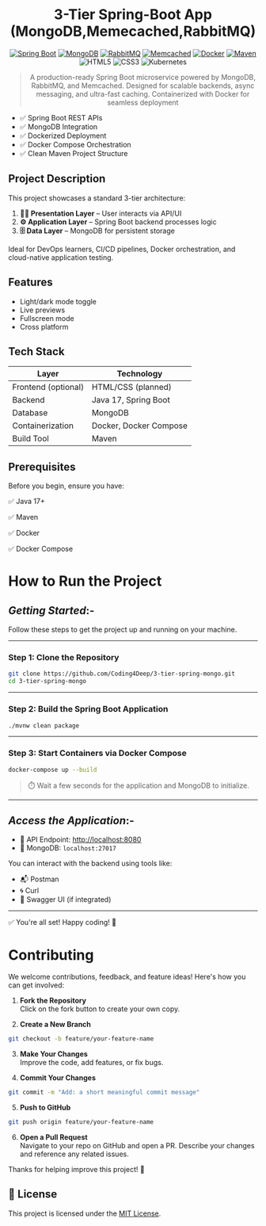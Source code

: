 <div align="center">
   
# **3-Tier Spring-Boot App (MongoDB,Memecached,RabbitMQ)**

</div>

<div align="center">
   
[![Spring Boot](https://img.shields.io/badge/Spring_Boot-6DB33F?style=for-the-badge&logo=spring-boot&logoColor=white)](https://spring.io/projects/spring-boot)
[![MongoDB](https://img.shields.io/badge/MongoDB-47A248?style=for-the-badge&logo=mongodb&logoColor=white)](https://www.mongodb.com/)
[![RabbitMQ](https://img.shields.io/badge/RabbitMQ-FF6600?style=for-the-badge&logo=rabbitmq&logoColor=white)](https://www.rabbitmq.com/)
[![Memcached](https://img.shields.io/badge/Memcached-2C3A3A?style=for-the-badge&logo=memcached&logoColor=white)](https://memcached.org/)
[![Docker](https://img.shields.io/badge/Docker-2496ED?style=for-the-badge&logo=docker&logoColor=white)](https://www.docker.com/)
[![Maven](https://img.shields.io/badge/Maven-C71A36?style=for-the-badge&logo=apachemaven&logoColor=white)](https://maven.apache.org/)
![HTML5](https://img.shields.io/badge/HTML5-E34F26?style=for-the-badge&logo=html5&logoColor=white)
![CSS3](https://img.shields.io/badge/CSS3-1572B6?style=for-the-badge&logo=css3&logoColor=white)
![Kubernetes](https://img.shields.io/badge/Kubernetes-326CE5?style=for-the-badge&logo=kubernetes&logoColor=white)

</div>

<div align="center">

> A production-ready Spring Boot microservice powered by MongoDB, RabbitMQ, and Memcached. Designed for scalable backends, async messaging, and ultra-fast caching. Containerized with Docker for seamless deployment

</div>

- ✅ Spring Boot REST APIs  
- ✅ MongoDB Integration  
- ✅ Dockerized Deployment  
- ✅ Docker Compose Orchestration  
- ✅ Clean Maven Project Structure  


## **Project Description**

This project showcases a standard 3-tier architecture:

1. **👨‍💻 Presentation Layer** – User interacts via API/UI  
2. **⚙️ Application Layer** – Spring Boot backend processes logic  
3. **🗄️ Data Layer** – MongoDB for persistent storage

Ideal for DevOps learners, CI/CD pipelines, Docker orchestration, and cloud-native application testing.



## **Features**

- Light/dark mode toggle
- Live previews
- Fullscreen mode
- Cross platform


##  **Tech Stack**

| Layer               | Technology           |
|--------------------|----------------------|
| Frontend (optional) | HTML/CSS (planned)   |
| Backend             | Java 17, Spring Boot |
| Database            | MongoDB              |
| Containerization    | Docker, Docker Compose |
| Build Tool          | Maven                |

## Prerequisites
Before you begin, ensure you have:

✅ Java 17+

✅ Maven

✅ Docker

✅ Docker Compose


#  **How to Run the Project**

## *Getting Started*:-

Follow these steps to get the project up and running on your machine.

---

###   Step 1: Clone the Repository

```bash
git clone https://github.com/Coding4Deep/3-tier-spring-mongo.git
cd 3-tier-spring-mongo
```

---

### Step 2: Build the Spring Boot Application

```bash
./mvnw clean package
```

---

###  Step 3: Start Containers via Docker Compose

```bash
docker-compose up --build
```

> ⏱️ Wait a few seconds for the application and MongoDB to initialize.

---

## *Access the Application*:-

- 🔗 API Endpoint: [http://localhost:8080](http://localhost:8080)
- 📔️ MongoDB: `localhost:27017`

You can interact with the backend using tools like:

- 📬 Postman  
- 🌀 Curl  
- 📄 Swagger UI (if integrated)

---

✅ You're all set! Happy coding! 🙌

# **Contributing**

We welcome contributions, feedback, and feature ideas! Here's how you can get involved:

1.  **Fork the Repository**  
   Click on the fork button to create your own copy.

2.  **Create a New Branch**  
   ```bash
   git checkout -b feature/your-feature-name
   ```

3.  **Make Your Changes**  
   Improve the code, add features, or fix bugs.

4.  **Commit Your Changes**  
   ```bash
   git commit -m "Add: a short meaningful commit message"
   ```

5.  **Push to GitHub**  
   ```bash
   git push origin feature/your-feature-name
   ```

6.  **Open a Pull Request**  
   Navigate to your repo on GitHub and open a PR. Describe your changes and reference any related issues.

Thanks for helping improve this project! 💙

## 📄 License

This project is licensed under the [MIT License](LICENSE).
